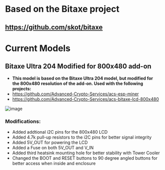 # **Based on the Bitaxe project**
## https://github.com/skot/bitaxe

# Current Models
## Bitaxe Ultra 204 Modified for 800x480 add-on
- **This model is based on the Bitaxe Ultra 204 model, but modified for the 800x480 resolution of the add-on. Used with the following projects:**
- https://github.com/Advanced-Crypto-Services/acs-esp-miner
- https://github.com/Advanced-Crypto-Services/acs-bitaxe-lcd-800x480

![image](https://github.com/user-attachments/assets/efe543b3-1d29-4b8d-b131-bd687566cd65)

### Modifications: 
- Added addtional i2C pins for the 800x480 LCD
- Added 4.7k pull-up resistors to the i2C pins for better signal integrity
- Added 5V_OUT for powering the LCD
- Added a Fuse on both 5V_OUT and V_IN
- Added third heatsink mounting hole for better stability with Tower Cooler
- Changed the BOOT and RESET buttons to 90 degree angled buttons for better access when inside and enclosure
